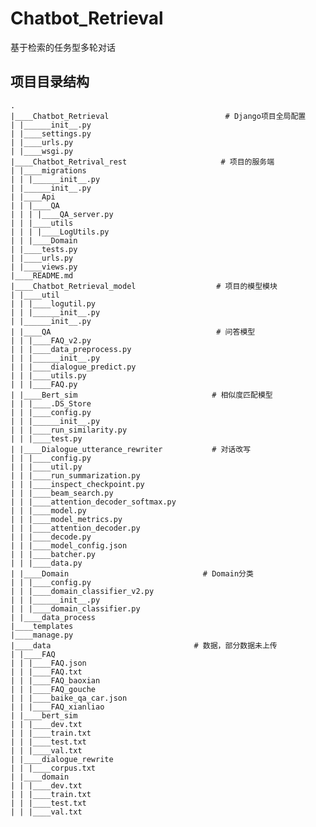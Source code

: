 # Chatbot_Retrieval
基于检索的任务型多轮对话

## 项目目录结构
    .
    |____Chatbot_Retrieval                          # Django项目全局配置
    | |______init__.py
    | |____settings.py
    | |____urls.py
    | |____wsgi.py
    |____Chatbot_Retrival_rest                     # 项目的服务端                  
    | |____migrations
    | | |______init__.py
    | |______init__.py
    | |____Api
    | | |____QA
    | | | |____QA_server.py
    | | |____utils
    | | | |____LogUtils.py
    | | |____Domain
    | |____tests.py
    | |____urls.py
    | |____views.py
    |____README.md
    |____Chatbot_Retrieval_model                  # 项目的模型模块
    | |____util
    | | |____logutil.py
    | | |______init__.py
    | |______init__.py
    | |____QA                                     # 问答模型
    | | |____FAQ_v2.py
    | | |____data_preprocess.py
    | | |______init__.py
    | | |____dialogue_predict.py
    | | |____utils.py
    | | |____FAQ.py
    | |____Bert_sim                              # 相似度匹配模型
    | | |____.DS_Store
    | | |____config.py
    | | |______init__.py
    | | |____run_similarity.py
    | | |____test.py
    | |____Dialogue_utterance_rewriter           # 对话改写
    | | |____config.py
    | | |____util.py
    | | |____run_summarization.py
    | | |____inspect_checkpoint.py
    | | |____beam_search.py
    | | |____attention_decoder_softmax.py
    | | |____model.py
    | | |____model_metrics.py
    | | |____attention_decoder.py
    | | |____decode.py
    | | |____model_config.json
    | | |____batcher.py
    | | |____data.py
    | |____Domain                              # Domain分类
    | | |____config.py
    | | |____domain_classifier_v2.py
    | | |______init__.py
    | | |____domain_classifier.py
    | |____data_process
    |____templates
    |____manage.py
    |____data                                # 数据，部分数据未上传
    | |____FAQ
    | | |____FAQ.json
    | | |____FAQ.txt
    | | |____FAQ_baoxian
    | | |____FAQ_gouche
    | | |____baike_qa_car.json
    | | |____FAQ_xianliao
    | |____bert_sim
    | | |____dev.txt
    | | |____train.txt
    | | |____test.txt
    | | |____val.txt
    | |____dialogue_rewrite
    | | |____corpus.txt
    | |____domain
    | | |____dev.txt
    | | |____train.txt
    | | |____test.txt
    | | |____val.txt